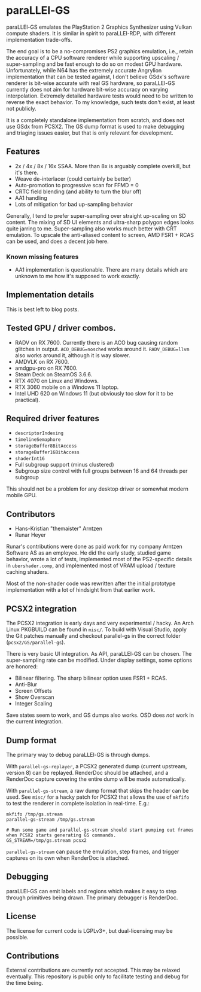 # paraLLEl-GS

paraLLEl-GS emulates the PlayStation 2 Graphics Synthesizer using Vulkan compute shaders.
It is similar in spirit to paraLLEl-RDP, with different implementation trade-offs.

The end goal is to be a no-compromises PS2 graphics emulation,
i.e., retain the accuracy of a CPU software renderer while supporting upscaling / super-sampling and be
fast enough to do so on modest GPU hardware.
Unfortunately, while N64 has the extremely accurate Angrylion implementation that can be tested against,
I don't believe GSdx's software renderer is bit-wise accurate with real GS hardware, so
paraLLEl-GS currently does not aim for hardware bit-wise accuracy on varying interpolation.
Extremely detailed hardware tests would need to be written to reverse the exact behavior.
To my knowledge, such tests don't exist, at least not publicly.

It is a completely standalone implementation from scratch, and does not use GSdx from PCSX2.
The GS dump format is used to make debugging and triaging issues easier, but that is only relevant for development.

## Features

- 2x / 4x / 8x / 16x SSAA. More than 8x is arguably complete overkill, but it's there.
- Weave de-interlacer (could certainly be better)
- Auto-promotion to progressive scan for FFMD = 0
- CRTC field blending (and ability to turn the blur off)
- AA1 handling
- Lots of mitigation for bad up-sampling behavior

Generally, I tend to prefer super-sampling over straight up-scaling on SD content.
The mixing of SD UI elements and ultra-sharp polygon edges looks quite jarring to me.
Super-sampling also works much better with CRT emulation.
To upscale the anti-aliased content to screen, AMD FSR1 + RCAS can be used, and does a decent job here.

### Known missing features

- AA1 implementation is questionable. There are many details which are unknown to me how it's supposed to work exactly.

## Implementation details

This is best left to blog posts.

## Tested GPU / driver combos.

- RADV on RX 7600. Currently there is an ACO bug causing random glitches in output. `ACO_DEBUG=nosched` works around it. `RADV_DEBUG=llvm` also works around it, although it is way slower.
- AMDVLK on RX 7600.
- amdgpu-pro on RX 7600.
- Steam Deck on SteamOS 3.6.6.
- RTX 4070 on Linux and Windows.
- RTX 3060 mobile on a Windows 11 laptop.
- Intel UHD 620 on Windows 11 (but obviously too slow for it to be practical).

## Required driver features

- `descriptorIndexing`
- `timelineSemaphore`
- `storageBuffer8BitAccess`
- `storageBuffer16BitAccess`
- `shaderInt16`
- Full subgroup support (minus clustered)
- Subgroup size control with full groups between 16 and 64 threads per subgroup

This should not be a problem for any desktop driver or somewhat modern mobile GPU.

## Contributors

- Hans-Kristian "themaister" Arntzen
- Runar Heyer

Runar's contributions were done as paid work for my company Arntzen Software AS as an employee.
He did the early study, studied game behavior, wrote a lot of tests,
implemented most of the PS2-specific details in `ubershader.comp`,
and implemented most of VRAM upload / texture caching shaders.

Most of the non-shader code was rewritten after the initial prototype implementation with a lot of hindsight from that earlier work.

## PCSX2 integration

The PCSX2 integration is early days and very experimental / hacky. An Arch Linux PKGBUILD can be found in `misc/`.
To build with Visual Studio, apply the Git patches manually and checkout parallel-gs in the correct folder (`pcsx2/GS/parallel-gs`).

There is very basic UI integration. As API, paraLLEl-GS can be chosen. The super-sampling rate can be modified.
Under display settings, some options are honored:

- Bilinear filtering. The sharp bilinear option uses FSR1 + RCAS.
- Anti-Blur
- Screen Offsets
- Show Overscan
- Integer Scaling

Save states seem to work, and GS dumps also works.
OSD does *not* work in the current integration.

## Dump format

The primary way to debug paraLLEl-GS is through dumps.

With `parallel-gs-replayer`, a PCSX2 generated dump (current upstream, version 8) can be replayed.
RenderDoc should be attached, and a RenderDoc capture covering the entire dump will be made automatically.

With `parallel-gs-stream`, a raw dump format that skips the header can be used.
See `misc/` for a hacky patch for PCSX2 that allows the use of `mkfifo` to test the renderer in complete isolation in real-time.
E.g.:

```
mkfifo /tmp/gs.stream
parallel-gs-stream /tmp/gs.stream

# Run some game and parallel-gs-stream should start pumping out frames when PCSX2 starts generating GS commands.
GS_STREAM=/tmp/gs.stream pcsx2
```

`parallel-gs-stream` can pause the emulation, step frames, and trigger captures on its own when RenderDoc is attached.

## Debugging

paraLLEl-GS can emit labels and regions which makes it easy to step through primitives being drawn.
The primary debugger is RenderDoc.

## License

The license for current code is LGPLv3+, but dual-licensing may be possible.

## Contributions

External contributions are currently not accepted. This may be relaxed eventually.
This repository is public only to facilitate testing and debug for the time being.
